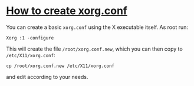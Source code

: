 # [How to create xorg.conf](http://fedoraproject.org/wiki/How_to_create_xorg.conf)


You can create a basic `xorg.conf` using the X executable itself. As root run:


    Xorg :1 -configure


This will create the file `/root/xorg.conf.new`, which you can then copy to `/etc/X11/xorg.conf`:


    cp /root/xorg.conf.new /etc/X11/xorg.conf


and edit according to your needs.
